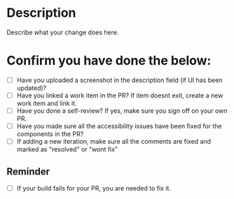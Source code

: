 # Description

Describe what your change does here.

# Confirm you have done the below: 

- [ ] Have you uploaded a screenshot in the description field (if UI has been updated)?
- [ ] Have you linked a work item in the PR? If item doesnt exit, create a new work item and link it.
- [ ] Have you done a self-review? If yes, make sure you sign off on your own PR.
- [ ] Have you made sure all the accessibility issues have been fixed for the components in the PR?
- [ ] If adding a new iteration, make sure all the comments are fixed and marked as "resolved" or "wont fix"

## Reminder

- [ ] If your build fails for your PR, you are needed to fix it. 
